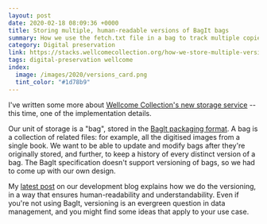 ```yaml
---
layout: post
date: 2020-02-18 08:09:36 +0000
title: Storing multiple, human-readable versions of BagIt bags
summary: How we use the fetch.txt file in a bag to track multiple copies of an object in our digital archive.
category: Digital preservation
link: https://stacks.wellcomecollection.org/how-we-store-multiple-versions-of-bagit-bags-e68499815184
tags: digital-preservation wellcome
index:
  image: /images/2020/versions_card.png
  tint_color: "#1d78b9"
---
```


I've written some more about [Wellcome Collection's new storage service][service] -- this time, one of the implementation details.

Our unit of storage is a "bag", stored in the [BagIt packaging format][bagit].
A bag is a collection of related files: for example, all the digitised images from a single book.
We want to be able to update and modify bags after they're originally stored, and further, to keep a history of every distinct version of a bag.
The BagIt specification doesn't support versioning of bags, so we had to come up with our own design.

My [latest post][latest] on our development blog explains how we do the versioning, in a way that ensures human-readability and understandability.
Even if you're not using BagIt, versioning is an evergreen question in data management, and you might find some ideas that apply to your use case.

[service]: https://stacks.wellcomecollection.org/building-wellcome-collections-new-archival-storage-service-3f68ff21927e
[bagit]: https://en.wikipedia.org/wiki/BagIt
[latest]: https://stacks.wellcomecollection.org/how-we-store-multiple-versions-of-bagit-bags-e68499815184
